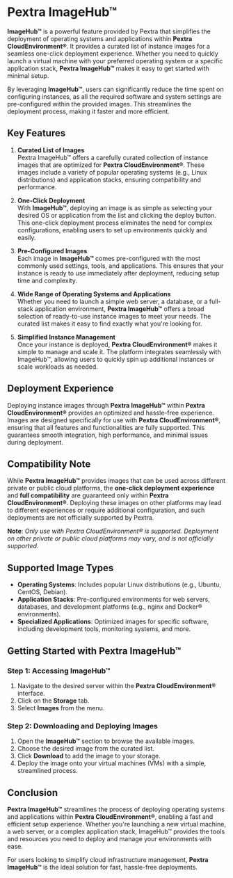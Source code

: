 # Pextra ImageHub™

**ImageHub™** is a powerful feature provided by Pextra that simplifies the deployment of operating systems and applications within **Pextra CloudEnvironment®**. It provides a curated list of instance images for a seamless one-click deployment experience. Whether you need to quickly launch a virtual machine with your preferred operating system or a specific application stack, **Pextra ImageHub™** makes it easy to get started with minimal setup.

By leveraging **ImageHub™**, users can significantly reduce the time spent on configuring instances, as all the required software and system settings are pre-configured within the provided images. This streamlines the deployment process, making it faster and more efficient.

## Key Features

1. **Curated List of Images**  
   Pextra ImageHub™ offers a carefully curated collection of instance images that are optimized for **Pextra CloudEnvironment®**. These images include a variety of popular operating systems (e.g., Linux distributions) and application stacks, ensuring compatibility and performance.

2. **One-Click Deployment**  
   With **ImageHub™**, deploying an image is as simple as selecting your desired OS or application from the list and clicking the deploy button. This one-click deployment process eliminates the need for complex configurations, enabling users to set up environments quickly and easily.

3. **Pre-Configured Images**  
   Each image in **ImageHub™** comes pre-configured with the most commonly used settings, tools, and applications. This ensures that your instance is ready to use immediately after deployment, reducing setup time and complexity.

4. **Wide Range of Operating Systems and Applications**  
   Whether you need to launch a simple web server, a database, or a full-stack application environment, **Pextra ImageHub™** offers a broad selection of ready-to-use instance images to meet your needs. The curated list makes it easy to find exactly what you're looking for.

5. **Simplified Instance Management**  
   Once your instance is deployed, **Pextra CloudEnvironment®** makes it simple to manage and scale it. The platform integrates seamlessly with ImageHub™, allowing users to quickly spin up additional instances or scale workloads as needed.

## Deployment Experience

Deploying instance images through **Pextra ImageHub™** within **Pextra CloudEnvironment®** provides an optimized and hassle-free experience. Images are designed specifically for use with **Pextra CloudEnvironment®**, ensuring that all features and functionalities are fully supported. This guarantees smooth integration, high performance, and minimal issues during deployment.

## Compatibility Note

While **Pextra ImageHub™** provides images that can be used across different private or public cloud platforms, the **one-click deployment experience** and **full compatibility** are guaranteed only within **Pextra CloudEnvironment®**. Deploying these images on other platforms may lead to different experiences or require additional configuration, and such deployments are not officially supported by Pextra.

**Note**: _Only use with Pextra CloudEnvironment® is supported. Deployment on other private or public cloud platforms may vary, and is not officially supported._

## Supported Image Types

- **Operating Systems**: Includes popular Linux distributions (e.g., Ubuntu, CentOS, Debian).
- **Application Stacks**: Pre-configured environments for web servers, databases, and development platforms (e.g., nginx and Docker® environments).
- **Specialized Applications**: Optimized images for specific software, including development tools, monitoring systems, and more.

## Getting Started with Pextra ImageHub™

### Step 1: Accessing ImageHub™

1. Navigate to the desired server within the **Pextra CloudEnvironment®** interface.
2. Click on the **Storage** tab.
3. Select **Images** from the menu.

### Step 2: Downloading and Deploying Images

1. Open the **ImageHub™** section to browse the available images.
2. Choose the desired image from the curated list.
3. Click **Download** to add the image to your storage.
4. Deploy the image onto your virtual machines (VMs) with a simple, streamlined process.

## Conclusion

**Pextra ImageHub™** streamlines the process of deploying operating systems and applications within **Pextra CloudEnvironment®**, enabling a fast and efficient setup experience. Whether you're launching a new virtual machine, a web server, or a complex application stack, ImageHub™ provides the tools and resources you need to deploy and manage your environments with ease.

For users looking to simplify cloud infrastructure management, **Pextra ImageHub™** is the ideal solution for fast, hassle-free deployments.
